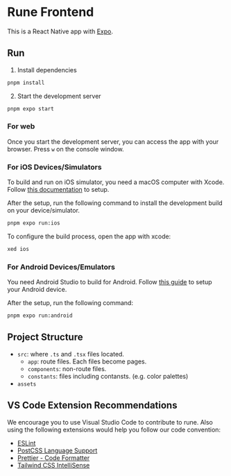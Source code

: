 # Rune Frontend

This is a React Native app with [Expo](https://docs.expo.dev/).

## Run

1. Install dependencies

```bash
pnpm install
```

2. Start the development server

```bash
pnpm expo start
```

### For web

Once you start the development server, you can access the app with your browser. Press `w` on the console window.

### For iOS Devices/Simulators

To build and run on iOS simulator, you need a macOS computer with Xcode.
Follow [this documentation](https://docs.expo.dev/get-started/set-up-your-environment/?platform=ios&device=simulated&mode=development-build&buildEnv=local) to setup.

After the setup, run the following command to install the development build on your device/simulator.

```bash
pnpm expo run:ios
```

To configure the build process, open the app with xcode:

```bash
xed ios
```

### For Android Devices/Emulators

You need Android Studio to build for Android.
Follow [this guide](https://docs.expo.dev/get-started/set-up-your-environment/?platform=android&device=physical&mode=development-build&buildEnv=local) to setup your Android device.

After the setup, run the following command:

```bash
pnpm expo run:android
```

## Project Structure

- `src`: where `.ts` and `.tsx` files located.
  - `app`: route files. Each files become pages.
  - `components`: non-route files.
  - `constants`: files including contansts. (e.g. color palettes)
- `assets`

## VS Code Extension Recommendations

We encourage you to use Visual Studio Code to contribute to rune.
Also using the following extensions would help you follow our code convention:

- [ESLint](https://marketplace.visualstudio.com/items?itemName=dbaeumer.vscode-eslint)
- [PostCSS Language Support](https://marketplace.visualstudio.com/items?itemName=csstools.postcss)
- [Prettier - Code Formatter](https://marketplace.visualstudio.com/items?itemName=esbenp.prettier-vscode)
- [Tailwind CSS IntelliSense](https://marketplace.visualstudio.com/items?itemName=bradlc.vscode-tailwindcss)
